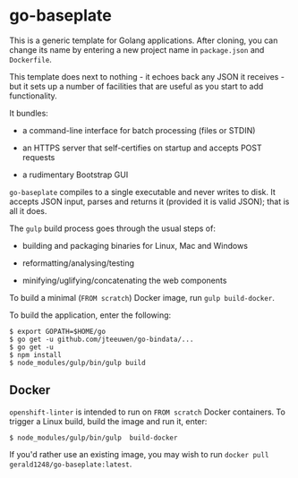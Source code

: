 # go-baseplate
This is a generic template for Golang applications. After cloning, you can change its name by entering a new project name in `package.json` and `Dockerfile`.

This template does next to nothing - it echoes back any JSON it receives -  but it sets up a number of facilities that are useful as you start to add functionality.

It bundles:

* a command-line interface for batch processing (files or STDIN)

* an HTTPS server that self-certifies on startup and accepts POST requests

* a rudimentary Bootstrap GUI

`go-baseplate` compiles to a single executable and never writes to disk. It accepts JSON input, parses and returns it (provided it is valid JSON); that is all it does.

The `gulp` build process goes through the usual steps of:

* building and packaging binaries for Linux, Mac and Windows

* reformatting/analysing/testing

* minifying/uglifying/concatenating the web components

To build a minimal (`FROM scratch`) Docker image, run `gulp build-docker`.

To build the application, enter the following:

```
$ export GOPATH=$HOME/go
$ go get -u github.com/jteeuwen/go-bindata/...
$ go get -u
$ npm install
$ node_modules/gulp/bin/gulp build
```

Docker
------
`openshift-linter` is intended to run on `FROM scratch` Docker containers. To trigger a Linux build, build the image and run it, enter:
```
$ node_modules/gulp/bin/gulp  build-docker
```
If you'd rather use an existing image, you may wish to run `docker pull gerald1248/go-baseplate:latest`.
